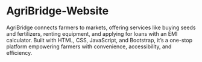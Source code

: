 # AgriBridge-Website
AgriBridge connects farmers to markets, offering services like buying seeds and fertilizers, renting equipment, and applying for loans with an EMI calculator. Built with HTML, CSS, JavaScript, and Bootstrap, it’s a one-stop platform empowering farmers with convenience, accessibility, and efficiency.
